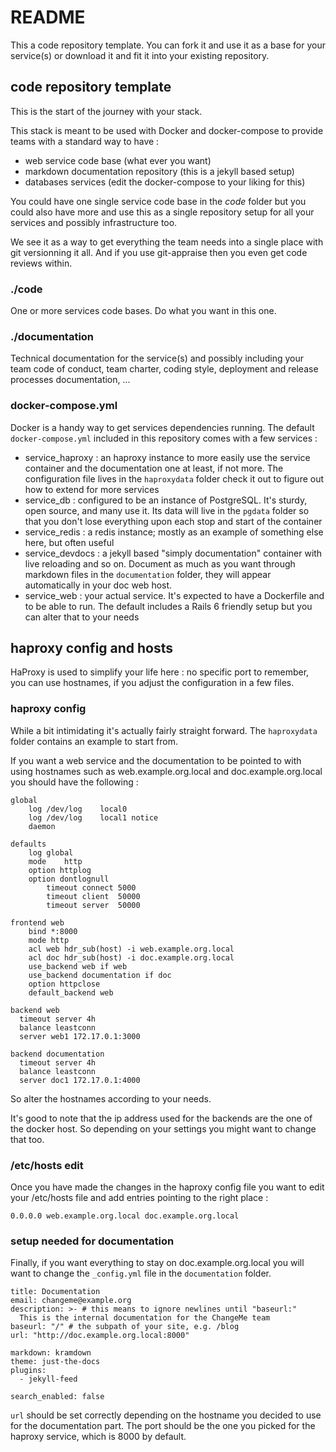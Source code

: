 # README

This a code repository template. You can fork it and use it as a base for your service(s) or download it and fit it into your existing repository.

## code repository template

This is the start of the journey with your stack.

This stack is meant to be used with Docker and docker-compose to provide teams with a standard way to have :
- web service code base (what ever you want)
- markdown documentation repository (this is a jekyll based setup)
- databases services (edit the docker-compose to your liking for this)

You could have one single service code base in the _code_ folder but you could also have more and use this as a single repository setup for all your services and possibly infrastructure too.

We see it as a way to get everything the team needs into a single place with git versionning it all. And if you use git-appraise then you even get code reviews within.

### ./code

One or more services code bases. Do what you want in this one.

### ./documentation

Technical documentation for the service(s) and possibly including your team code of conduct, team charter, coding style, deployment and release processes documentation, ...

### docker-compose.yml

Docker is a handy way to get services dependencies running. The default `docker-compose.yml` included in this repository comes with a few services :
- service_haproxy : an haproxy instance to more easily use the service container and the documentation one at least, if not more. The configuration file lives in the `haproxydata` folder check it out to figure out how to extend for more services
- service_db : configured to be an instance of PostgreSQL. It's sturdy, open source, and many use it. Its data will live in the `pgdata` folder so that you don't lose everything upon each stop and start of the container
- service_redis : a redis instance; mostly as an example of something else here, but often useful
- service_devdocs : a jekyll based "simply documentation" container with live reloading and so on. Document as much as you want through markdown files in the `documentation` folder, they will appear automatically in your doc web host.
- service_web : your actual service. It's expected to have a Dockerfile and to be able to run. The default includes a Rails 6 friendly setup but you can alter that to your needs

## haproxy config and hosts

HaProxy is used to simplify your life here : no specific port to remember, you can use hostnames, if you adjust the configuration in a few files.

### haproxy config

While a bit intimidating it's actually fairly straight forward. The `haproxydata` folder contains an example to start from.

If you want a web service and the documentation to be pointed to with using hostnames such as web.example.org.local and doc.example.org.local you should have the following :

```
global
	log /dev/log	local0
	log /dev/log	local1 notice
	daemon

defaults
	log	global
	mode	http
	option httplog
	option dontlognull
        timeout connect 5000
        timeout client  50000
        timeout server  50000

frontend web
    bind *:8000
    mode http
    acl web hdr_sub(host) -i web.example.org.local
    acl doc hdr_sub(host) -i doc.example.org.local
    use_backend web if web
    use_backend documentation if doc
    option httpclose
    default_backend web 

backend web
  timeout server 4h
  balance leastconn
  server web1 172.17.0.1:3000

backend documentation
  timeout server 4h
  balance leastconn
  server doc1 172.17.0.1:4000
```

So alter the hostnames according to your needs.

It's good to note that the ip address used for the backends are the one of the docker host. So depending on your settings you might want to change that too.

### /etc/hosts edit

Once you have made the changes in the haproxy config file you want to edit your /etc/hosts file and add entries pointing to the right place :

```
0.0.0.0 web.example.org.local doc.example.org.local
```

### setup needed for documentation

Finally, if you want everything to stay on doc.example.org.local you will want to change the `_config.yml` file in the `documentation` folder.

```
title: Documentation
email: changeme@example.org
description: >- # this means to ignore newlines until "baseurl:"
  This is the internal documentation for the ChangeMe team
baseurl: "/" # the subpath of your site, e.g. /blog
url: "http://doc.example.org.local:8000"

markdown: kramdown
theme: just-the-docs
plugins:
  - jekyll-feed

search_enabled: false

```

`url` should be set correctly depending on the hostname you decided to use for the documentation part. The port should be the one you picked for the haproxy service, which is 8000 by default.
